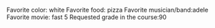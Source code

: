 Favorite color: white 
Favorite food: pizza
Favorite musician/band:adele 
Favorite movie: fast 5
Requested grade in the course:90 
